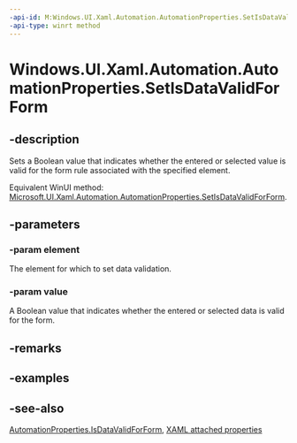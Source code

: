```yaml
---
-api-id: M:Windows.UI.Xaml.Automation.AutomationProperties.SetIsDataValidForForm(Windows.UI.Xaml.DependencyObject,System.Boolean)
-api-type: winrt method
---
```


<!-- Method syntax
public void SetIsDataValidForForm(Windows.UI.Xaml.DependencyObject element, System.Boolean value)
-->

# Windows.UI.Xaml.Automation.AutomationProperties.SetIsDataValidForForm

## -description
Sets a Boolean value that indicates whether the entered or selected value is valid for the form rule associated with the specified element.

Equivalent WinUI method: [Microsoft.UI.Xaml.Automation.AutomationProperties.SetIsDataValidForForm](/windows/winui/api/microsoft.ui.xaml.automation.automationproperties.setisdatavalidforform).

## -parameters
### -param element
The element for which to set data validation.

### -param value
A Boolean value that indicates whether the entered or selected data is valid for the form.

## -remarks

## -examples

## -see-also

[AutomationProperties.IsDataValidForForm](automationproperties_isdatavalidforform.md), [XAML attached properties](/windows/uwp/xaml-platform/attached-properties-overview)

